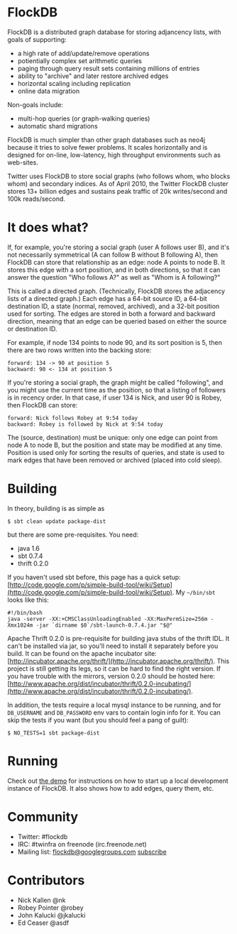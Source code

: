 
# FlockDB

FlockDB is a distributed graph database for storing adjancency lists, with
goals of supporting:

- a high rate of add/update/remove operations
- potientially complex set arithmetic queries
- paging through query result sets containing millions of entries
- ability to "archive" and later restore archived edges
- horizontal scaling including replication
- online data migration

Non-goals include:

- multi-hop queries (or graph-walking queries)
- automatic shard migrations

FlockDB is much simpler than other graph databases such as neo4j because it
tries to solve fewer problems. It scales horizontally and is designed for
on-line, low-latency, high throughput environments such as web-sites.

Twitter uses FlockDB to store social graphs (who follows whom, who blocks
whom) and secondary indices. As of April 2010, the Twitter FlockDB cluster
stores 13+ billion edges and sustains peak traffic of 20k writes/second and
100k reads/second.


# It does what?

If, for example, you're storing a social graph (user A follows user B), and
it's not necessarily symmetrical (A can follow B without B following A), then
FlockDB can store that relationship as an edge: node A points to node B. It
stores this edge with a sort position, and in both directions, so that it can
answer the question "Who follows A?" as well as "Whom is A following?"

This is called a directed graph. (Technically, FlockDB stores the adjacency
lists of a directed graph.) Each edge has a 64-bit source ID, a 64-bit
destination ID, a state (normal, removed, archived), and a 32-bit position
used for sorting. The edges are stored in both a forward and backward
direction, meaning that an edge can be queried based on either the source or
destination ID.

For example, if node 134 points to node 90, and its sort position is 5, then
there are two rows written into the backing store:

    forward: 134 -> 90 at position 5
    backward: 90 <- 134 at position 5

If you're storing a social graph, the graph might be called "following", and
you might use the current time as the position, so that a listing of followers
is in recency order. In that case, if user 134 is Nick, and user 90 is Robey,
then FlockDB can store:

    forward: Nick follows Robey at 9:54 today
    backward: Robey is followed by Nick at 9:54 today

The (source, destination) must be unique: only one edge can point from node A
to node B, but the position and state may be modified at any time. Position is
used only for sorting the results of queries, and state is used to mark edges
that have been removed or archived (placed into cold sleep).


# Building

In theory, building is as simple as

    $ sbt clean update package-dist

but there are some pre-requisites. You need:

- java 1.6
- sbt 0.7.4
- thrift 0.2.0

If you haven't used sbt before, this page has a quick setup:
[http://code.google.com/p/simple-build-tool/wiki/Setup](http://code.google.com/p/simple-build-tool/wiki/Setup).
My `~/bin/sbt` looks like this:

    #!/bin/bash
    java -server -XX:+CMSClassUnloadingEnabled -XX:MaxPermSize=256m -Xmx1024m -jar `dirname $0`/sbt-launch-0.7.4.jar "$@"

Apache Thrift 0.2.0 is pre-requisite for building java stubs of the thrift
IDL. It can't be installed via jar, so you'll need to install it separately
before you build. It can be found on the apache incubator site:
[http://incubator.apache.org/thrift/](http://incubator.apache.org/thrift/).
This project is still getting its legs, so it can be hard to find the right
version. If you have trouble with the mirrors, version 0.2.0 should be hosted
here:
[http://www.apache.org/dist/incubator/thrift/0.2.0-incubating/](http://www.apache.org/dist/incubator/thrift/0.2.0-incubating/).

In addition, the tests require a local mysql instance to be running, and for
`DB_USERNAME` and `DB_PASSWORD` env vars to contain login info for it. You can
skip the tests if you want (but you should feel a pang of guilt):

    $ NO_TESTS=1 sbt package-dist


# Running

Check out
[the demo](http://github.com/twitter/flockdb/blob/master/doc/demo.markdown)
for instructions on how to start up a local development instance of FlockDB.
It also shows how to add edges, query them, etc.


# Community

- Twitter: #flockdb
- IRC: #twinfra on freenode (irc.freenode.net)
- Mailing list: <flockdb@googlegroups.com> [subscribe](http://groups.google.com/group/flockdb)


# Contributors

- Nick Kallen @nk
- Robey Pointer @robey
- John Kalucki @jkalucki
- Ed Ceaser @asdf
